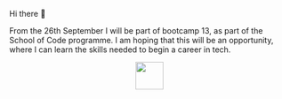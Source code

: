 Hi there 👋

From the 26th September I will be part of bootcamp 13, as part of the School of Code programme. I am hoping that this will be an opportunity, where I can learn the skills needed to begin a career in tech.

<div align="center"> 
  <a href="https://twitter.com/coderRach" target="_blank"><img src="hhttps://github.com/rachvm/rachvm/blob/main/2021%20Twitter%20logo%20-%20blue.png" width="50"></a> 
 </div>
